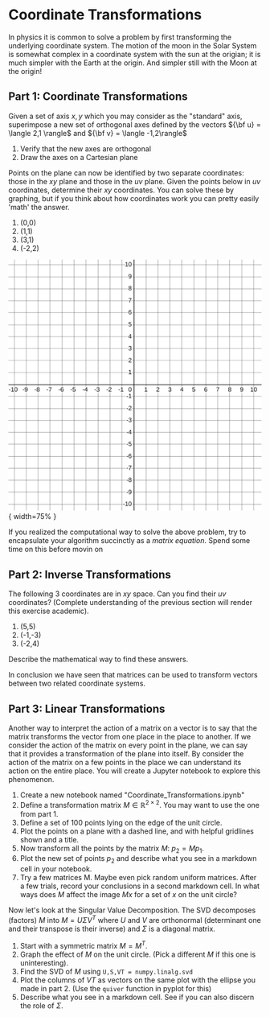 # Coordinate Transformations

In physics it is common to solve a problem by first transforming the underlying coordinate system. The motion of the moon in the Solar System is somewhat complex in a coordinate system with the sun at the origian; it is much simpler with the Earth at the origin. And simpler still with the Moon at the origin!

## Part 1: Coordinate Transformations

Given a set of axis $x,y$ which you may consider as the "standard" axis, superimpose a new set of orthogonal axes defined by the vectors ${\bf u} = \langle 2,1 \rangle$ and ${\bf v} = \langle -1,2\rangle$

1. Verify that the new axes are orthogonal
2. Draw the axes on a Cartesian plane

Points on the plane can now be identified by two separate coordinates: those in the $xy$ plane and those in the $uv$ plane. Given the points below in $uv$ coordinates, determine their $xy$ coordinates. You can solve these by graphing, but if you think about how coordinates work you can pretty easily 'math' the answer.

1. (0,0)
2. (1,1)
3. (3,1)
4. (-2,2)

![Cartesian Graph](graph-10x10.png){ width=75% }

If you realized the computational way to solve the above problem, try to encapsulate your algorithm succinctly as a *matrix equation*.  Spend some time on this before movin on

## Part 2: Inverse Transformations

The following 3 coordinates are in $xy$ space. Can you find their $uv$ coordinates? (Complete understanding of the previous section will render this exercise academic).

1. (5,5)
2. (-1,-3)
3. (-2,4)

Describe the mathematical way to find these answers.


In conclusion we have seen that matrices can be used to transform vectors between two related coordinate systems.


## Part 3: Linear Transformations

Another way to interpret the action of a matrix on a vector is to say that the matrix transforms the vector from one place in the place to another. If we consider the action of the matrix on every point in the plane, we can say that it provides a transformation of the plane into itself. By consider the action of the matrix on a few points in the place we can understand its action on the entire place. You will create a Jupyter notebook to explore this phenomenon.

1. Create a new notebook named "Coordinate_Transformations.ipynb"
1. Define a transformation matrix $M \in \mathbb{R}^{2 \times 2}$. You may want to use the one from part 1.
2. Define a set of 100 points lying on the edge of the unit circle.
3. Plot the points on a plane with a dashed line, and with helpful gridlines shown and a title.
4. Now transform all the points by the matrix $M$: $p_2 = M{p_1}$.
5. Plot the new set of points $p_2$ and describe what you see in a markdown cell in your notebook.
6. Try a few matrices M. Maybe even pick random uniform matrices. After a few trials, record your conclusions in a second markdown cell. In
what ways does $M$ affect the image $Mx$ for a set of $x$ on the unit circle?

Now let's look at the Singular Value Decomposition. The SVD decomposes (factors) $M$ into $M = U \Sigma V^T$ where $U$ and $V$ are
orthonormal (determinant one and their transpose is their inverse) and $\Sigma$ is a diagonal matrix.

1. Start with a symmetric matrix $M = M^T$.
2. Graph the effect of $M$ on the unit circle. (Pick a different $M$ if this one is uninteresting).
3. Find the SVD of $M$ using `U,S,VT = numpy.linalg.svd`
4. Plot the columns of $VT$ as vectors on the same plot with the ellipse you made in part 2. (Use the `quiver` function in pyplot for this)
5. Describe what you see in a markdown cell. See if you can also discern the role of $\Sigma$.
